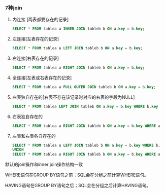### 7种join

1. 内连接 [两表都要存在的记录]

   ```sql
   SELECT * FROM tablea a INNER JOIN tableb b ON a.key = b.key;
   ```

2. 左连接[左表存在的记录]

   ```sql
   SELECT * FROM tablea a LEFT JOIN tableb b ON a.key = b.key;
   ```

3. 右连接[右表存在的记录]

   ```sql
   SELECT * FROM tablea a RIGHT JOIN tableb b ON a.key = b.key;
   ```

4. 全连接[左表或右表存在的记录]

   ```sql
   SELECT * FROM tablea a FULL OUTER JOIN tableb b ON a.key = b.key;
   ```

5. 左表独自存在的[右表不存在该记录时对应的右表的字段为NULL]

   ```sql
   SELECT * FROM tablea LEFT JOIN tableb ON a.key = b.key WHERE b.key IS NULL
   ```

6. 右表独自存在的

   ```sql
   SELECT * FROM tablea a RIGHT JOIN tableb b ON a.key = b.key WHERE a.key IS NULL
   ```

7. 左表和右表各自存在的

   ```sql
   SELECT * FROM tablea a LEFT JOIN tableb b ON a.key = b.key WHERE b.key IS NULL
   UNION 
   SELECT * FROM tablea a RIGHT JOIN tableb b ON a.key = b.key WHERE a.key IS NULL
   ```



默认的join操作和inner join操作结构一致



  WHERE语句在GROUP BY语句之前；SQL会在分组之前计算WHERE语句。   

  HAVING语句在GROUP BY语句之后；SQL会在分组之后计算HAVING语句。 

